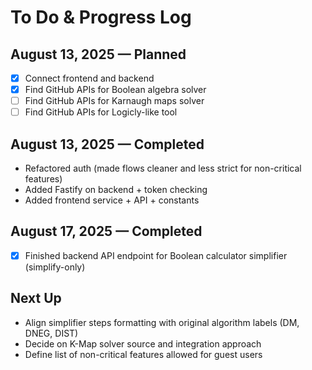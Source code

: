 # To Do & Progress Log

## August 13, 2025 — Planned
- [x] Connect frontend and backend
- [x] Find GitHub APIs for Boolean algebra solver
- [ ] Find GitHub APIs for Karnaugh maps solver
- [ ] Find GitHub APIs for Logicly-like tool

## August 13, 2025 — Completed
- Refactored auth (made flows cleaner and less strict for non-critical features)
- Added Fastify on backend + token checking
- Added frontend service + API + constants

## August 17, 2025 — Completed
- [x] Finished backend API endpoint for Boolean calculator simplifier (simplify-only)

## Next Up
- Align simplifier steps formatting with original algorithm labels (DM, DNEG, DIST)
- Decide on K-Map solver source and integration approach
- Define list of non-critical features allowed for guest users



